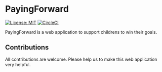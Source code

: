 # PayingForward

[![License: MIT](https://img.shields.io/badge/License-MIT-green.svg)](https://opensource.org/licenses/MIT)
[![CircleCI](https://circleci.com/gh/PayingForward/web.svg?style=svg)](https://circleci.com/gh/PayingForward/web)

PayingForward is a web application to support childrens to win their goals.

## Contributions

All contributions are welcome. Please help us to make this web application very helpful.